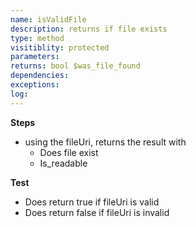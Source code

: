 ```yaml
---
name: isValidFile
description: returns if file exists
type: method
visitiblity: protected
parameters: 
returns: bool $was_file_found
dependencies:
exceptions:
log:
---
```



**Steps**
- using the fileUri, returns the result with
	- Does file exist
	- Is_readable

**Test**
- Does return true if fileUri is valid
- Does return false if fileUri is invalid

